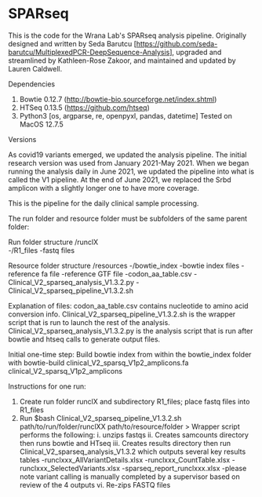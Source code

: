 # SPARseq
This is the code for the Wrana Lab's SPARseq analysis pipeline. Originally designed and written by Seda Barutcu [https://github.com/seda-barutcu/MultiplexedPCR-DeepSequence-Analysis], upgraded and streamlined by Kathleen-Rose Zakoor, and maintained and updated by Lauren Caldwell. 

Dependencies
1. Bowtie 0.12.7 (http://bowtie-bio.sourceforge.net/index.shtml)
2. HTSeq 0.13.5 (https://github.com/htseq)
3. Python3 [os, argparse, re, openpyxl, pandas, datetime]
Tested on MacOS 12.7.5


Versions

As covid19 variants emerged, we updated the analysis pipeline. The initial research version was used from January 2021-May 2021. When we began running the analysis daily in June 2021, we updated the pipeline into what is called the V1 pipeline. At the end of June 2021, we replaced the Srbd amplicon with a slightly longer one to have more coverage. 


This is the pipeline for the daily clinical sample processing. 


The run folder and resource folder must be subfolders of the same parent folder:

Run folder structure
	/runclX  
		-/R1_files
			-fastq files

Resource folder structure
	/resources
		-/bowtie_index
				-bowtie index files
				-reference fa file
				-reference GTF file
		-codon_aa_table.csv
		-Clinical_V2_sparseq_analysis_V1.3.2.py
		-Clinical_V2_sparseq_pipeline_V1.3.2.sh

Explanation of files:
codon_aa_table.csv contains nucleotide to amino acid conversion info.
Clinical_V2_sparseq_pipeline_V1.3.2.sh is the wrapper script that is run to launch the rest of the analysis.
Clinical_V2_sparseq_analysis_V1.3.2.py is the analysis script that is run after bowtie and htseq calls to generate output files.


Initial one-time step:
Build bowtie index from within the bowtie_index folder with
bowtie-build clinical_V2_sparsq_V1p2_amplicons.fa clinical_V2_sparsq_V1p2_amplicons

Instructions for one run:
1. Create run folder runclX and subdirectory R1_files; place fastq files into R1_files
2. Run $bash Clinical_V2_sparseq_pipeline_V1.3.2.sh path/to/run/folder/runclXX path/to/resource/folder
		> Wrapper script performs the following: 
			i.   unzips fastqs
			ii.  Creates samcounts directory then runs bowtie and HTseq
			iii. Creates results directory then run Clinical_V2_sparseq_analysis_V1.3.2 which outputs several key results tables 
				-runclxxx_AllVariantDetails.xlsx
				-runclxxx_CountTable.xlsx
				-runclxxx_SelectedVariants.xlsx
				-sparseq_report_runclxxx.xlsx
				-please note variant calling is manually completed by a supervisor based on review of the 4 outputs 
			vi.  Re-zips FASTQ files


